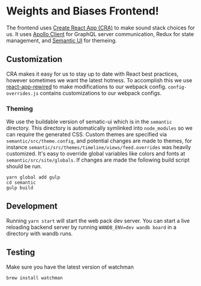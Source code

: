# Weights and Biases Frontend!

The frontend uses [Create React App (CRA)](https://github.com/facebookincubator/create-react-app) to make sound stack choices for us.  It uses [Apollo Client](http://dev.apollodata.com) for GraphQL server communication, Redux for state management, and [Semantic UI](https://react.semantic-ui.com/introduction) for themeing.

## Customization

CRA makes it easy for us to stay up to date with React best practices, however sometimes we want the latest hotness.  To accomplish this we use [react-app-rewired](https://github.com/timarney/react-app-rewired) to make modifications to our webpack config.  `config-overrides.js` contains customizations to our webpack configs.

### Theming

We use the buildable version of sematic-ui which is in the `semantic` directory.  This directory is automatically symlinked into `node_modules` so we can require the generated CSS.  Custom themes are specified via `semantic/src/theme.config`, and potential changes are made to themes, for instance `semantic/src/themes/timeline/views/feed.overrides` was heavily customized.  It's easy to override global variables like colors and fonts at `semantic/src/site/globals`.  If changes are made the following build script should be run.

```shell
yarn global add gulp
cd semantic
gulp build
```

## Development

Running `yarn start` will start the web pack dev server.  You can start a live reloading backend server by running `WANDB_ENV=dev wandb board` in a directory with wandb runs.

## Testing

Make sure you have the latest version of watchman

```shell
brew install watchman
```

